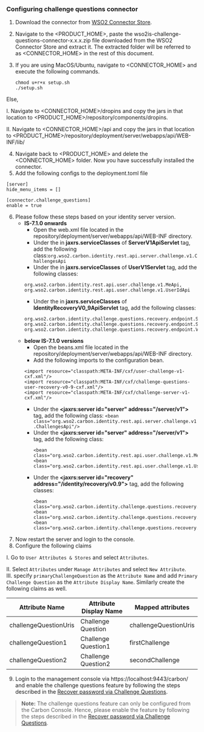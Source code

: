 ### **Configuring challenge questions connector**

1. Download the connector from [WSO2 Connector Store](https://store.wso2.com/connector/identity-challenge-questions).
2. Navigate to the <PRODUCT_HOME>, paste the wso2is-challenge-questions-connector-x.x.x.zip file downloaded from the WSO2 Connector Store and extract it. The extracted folder will be referred to as <CONNECTOR_HOME> in the rest of this document.
3. If you are using MacOS/Ubuntu, navigate to <CONNECTOR_HOME> and execute the following commands.

    ```
    chmod u+r+x setup.sh
    ./setup.sh
    ```
   
Else,

I. Navigate to <CONNECTOR_HOME>/dropins and copy the jars in that location to <PRODUCT_HOME>/repository/components/dropins.

II. Navigate to <CONNECTOR_HOME>/api and copy the jars in that location to <PRODUCT_HOME>/repository/deployment/server/webapps/api/WEB-INF/lib/

4. Navigate back to <PRODUCT_HOME> and delete the <CONNECTOR_HOME> folder. Now you have successfully installed the connector.
5. Add the following configs to the deployment.toml file

```
[server]
hide_menu_items = []

[connector.challenge_questions]
enable = true
```

6. Please follow these steps based on your identity server version.
   - **IS-7.1.0 onwards**
     - Open the web.xml file located in the repository/deployment/server/webapps/api/WEB-INF directory.
     - Under the **<param-value>** in **jaxrs.serviceClasses** of **<servlet-name>ServerV1ApiServlet</servlet-name>** tag, add the following class:`org.wso2.carbon.identity.rest.api.server.challenge.v1.ChallengesApi`
     - Under the **<param-value>** in **jaxrs.serviceClasses** of **<servlet-name>UserV1Servlet</servlet-name>** tag, add the following classes:
      ```
      org.wso2.carbon.identity.rest.api.user.challenge.v1.MeApi,
      org.wso2.carbon.identity.rest.api.user.challenge.v1.UserIdApi
      ```
     - Under the **<param-value>** in **jaxrs.serviceClasses** of **<servlet-name>IdentityRecoveryV0_9ApiServlet</servlet-name>** tag, add the following classes:
      ```
      org.wso2.carbon.identity.challenge.questions.recovery.endpoint.SecurityQuestionApi,
      org.wso2.carbon.identity.challenge.questions.recovery.endpoint.SecurityQuestionsApi,
      org.wso2.carbon.identity.challenge.questions.recovery.endpoint.ValidateAnswerApi
      ```
   - **below IS-7.1.0 versions**
     - Open the beans.xml file located in the repository/deployment/server/webapps/api/WEB-INF directory.
     - Add the following imports to the configuration bean.
      ```
      <import resource="classpath:META-INF/cxf/user-challenge-v1-cxf.xml"/>
      <import resource="classpath:META-INF/cxf/challenge-questions-user-recovery-v0-9-cxf.xml"/>
      <import resource="classpath:META-INF/cxf/challenge-server-v1-cxf.xml"/>
      ```
     - Under the **<jaxrs:server id="server" address="/server/v1">** tag, add the following class:
     `<bean class="org.wso2.carbon.identity.rest.api.server.challenge.v1.ChallengesApi"/>`
     - Under the **<jaxrs:server id="server" address="/server/v1">** tag, add the following class:
       ```
       <bean class="org.wso2.carbon.identity.rest.api.user.challenge.v1.MeApi"/>
       <bean class="org.wso2.carbon.identity.rest.api.user.challenge.v1.UserIdApi"/>
       ```
     - Under the **<jaxrs:server id="recovery" address="/identity/recovery/v0.9">** tag, add the following classes:
       ```
       <bean class="org.wso2.carbon.identity.challenge.questions.recovery.endpoint.SecurityQuestionApi"/>
       <bean class="org.wso2.carbon.identity.challenge.questions.recovery.endpoint.SecurityQuestionsApi"/>
       <bean class="org.wso2.carbon.identity.challenge.questions.recovery.endpoint.ValidateAnswerApi"/>
       ```
7. Now restart the server and login to the console.
8. Configure the following claims

I. Go to `User Attributes & Stores` and select `Attributes`. 

II. Select `Attributes` under `Manage Attributes` and select `New Attribute`.  
III. specify `primaryChallengeQuestion` as the `Attribute Name` and add `Primary Challenge Question` as the `Attribute Display Name`.
Similarly create the following claims as well.

| Attribute Name        | Attribute Display Name | Mapped attributes |
|-----------------------|------------------------|-------------------|
| challengeQuestionUris | Challenge Question | challengeQuestionUris|
| challengeQuestion1 | Challenge Question1 | firstChallenge|
| challengeQuestion2 | Challenge Question2 | secondChallenge|

9. Login to the management console via https://localhost:9443/carbon/ and enable the challenge questions feature by following the steps described in the [Recover password via Challenge Questions](/docs/enable-password-reset-via-challenge-questions.md).

> **Note:**
The challenge questions feature can only be configured from the Carbon Console. Hence, please enable the feature by following the steps described in the [Recover password via Challenge Questions](/docs/enable-password-reset-via-challenge-questions.md).
